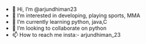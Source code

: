 - 👋 Hi, I’m @arjundhiman23
- 👀 I’m interested in developing, playing sports, MMA 
- 🌱 I’m currently learning python, java,C
- 💞️ I’m looking to collaborate on python
- 📫 How to reach me insta:- arjundhiman_23

<!---
arjundhiman23/arjundhiman23 is a ✨ special ✨ repository because its `README.md` (this file) appears on your GitHub profile.
You can click the Preview link to take a look at your changes.
--->
